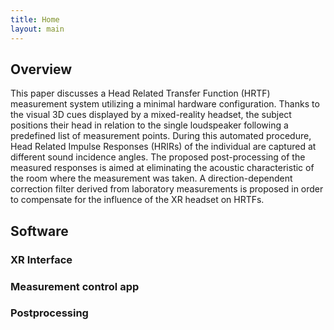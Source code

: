 ```yaml
---
title: Home
layout: main
---
```


## Overview
This paper discusses a Head Related Transfer Function (HRTF) measurement system utilizing a minimal hardware configuration. Thanks to the visual 3D cues displayed by a mixed-reality headset, the subject positions their head in relation to the single loudspeaker following a predefined list of measurement points. During this automated procedure, Head Related Impulse Responses (HRIRs) of the individual are captured at different sound incidence angles. The proposed post-processing of the measured responses is aimed at eliminating the acoustic characteristic of the room where the measurement was taken. A direction-dependent correction filter derived from laboratory measurements is proposed in order to compensate for the influence of the XR headset on HRTFs.

## Software
### XR Interface
### Measurement control app
### Postprocessing

